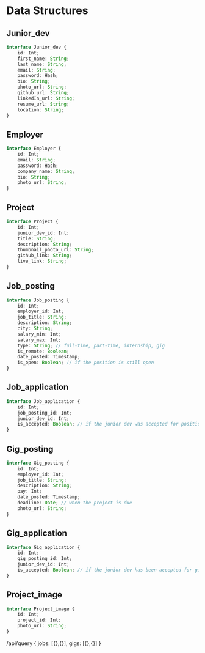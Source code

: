 # Data Structures

## Junior_dev

```ts
interface Junior_dev {
	id: Int;
	first_name: String;
	last_name: String;
	email: String;
	password: Hash;
	bio: String;
	photo_url: String;
	github_url: String;
	linkedIn_url: String;
	resume_url: String;
	location: String;
}
```

## Employer

```ts
interface Employer {
	id: Int;
	email: String;
	password: Hash;
	company_name: String;
	bio: String;
	photo_url: String;
}
```

## Project

```ts
interface Project {
	id: Int;
	junior_dev_id: Int;
	title: String;
	description: String;
	thumbnail_photo_url: String;
	github_link: String;
	live_link: String;
}
```

## Job_posting

```ts
interface Job_posting {
	id: Int;
	employer_id: Int;
	job_title: String;
	description: String;
	city: String;
	salary_min: Int;
	salary_max: Int;
	type: String; // full-time, part-time, internship, gig
	is_remote: Boolean;
	date_posted: Timestamp;
	is_open: Boolean; // if the position is still open
}
```

## Job_application

```ts
interface Job_application {
	id: Int;
	job_posting_id: Int;
	junior_dev_id: Int;
	is_accepted: Boolean; // if the junior dev was accepted for position
}
```

## Gig_posting

```ts
interface Gig_posting {
	id: Int;
	employer_id: Int;
	job_title: String;
	description: String;
	pay: Int;
	date_posted: Timestamp;
	deadline: Date; // when the project is due
	photo_url: String;
}
```

## Gig_application

```ts
interface Gig_application {
	id: Int;
	gig_posting_id: Int;
	junior_dev_id: Int;
	is_accepted: Boolean; // if the junior dev has been accepted for gig
}
```

## Project_image

```ts
interface Project_image {
	id: Int;
	project_id: Int;
	photo_url: String;
}
```

/api/query
{
jobs: [{},{}],
gigs: [{},{}]
}
